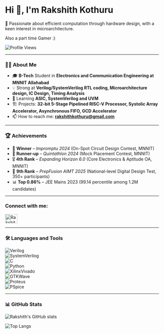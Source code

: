 # Hi 👋, I'm Rakshith Kothuru  

🚀 Passionate about efficient computation through hardware design, with a keen interest in microarchitecture.

Also a part time Gamer :)

![Profile Views](https://komarev.com/ghpvc/?username=RakshithKothuru&color=blue&style=flat)

---

### 👨‍💻 About Me  
- 🎓 **B-Tech** Student in **Electronics and Communication Engineering at MNNIT Allahabad**
- 💡 Strong at **Verilog/SystemVerilog RTL coding, Microarchitecture design, IC Design, Timing Analysis** 
- 🌱 Learning **ASIC, SystemVerilog and UVM**  
- 🏗️ Projects: **32-bit 5-Stage Pipelined RISC-V Processor, Systolic Array Accelerator, Asynchronous FIFO, GCD Accelerator**    
- 📫 How to reach me: **rakshithkothuru@gmail.com**  

---

### 🏆 Achievements  
- 🥇 **Winner** – *Impromptu 2024* (On-Spot Circuit Design Contest, MNNIT)  
- 🥈 **Runner-up** – *Quintathlon 2024* (Mock Placement Contest, MNNIT)  
- 🎖️ **4th Rank** – *Expanding Horizon 6.0* (Core Electronics & Aptitude OA, MNNIT)  
- 🏅 **9th Rank** – *PrepFusion AIMT 2025* (National-level Digital Design Test, 350+ participants)  
- 📊 **Top 0.86%** – JEE Mains 2023 (99.14 percentile among 1.2M candidates)  

---

<h3 align="left">Connect with me:</h3>
<p align="left">
<a href="https://www.linkedin.com/in/rakshith-kothuru/" target="blank"><img align="center" src="https://raw.githubusercontent.com/rahuldkjain/github-profile-readme-generator/master/src/images/icons/Social/linked-in-alt.svg" alt="RakshithKOthuru" height="30" width="40" /></a>
</p>

---

### 🛠️ Languages and Tools  
![Verilog](https://img.shields.io/badge/Verilog-RTL_Coding-blue)  
![SystemVerilog](https://img.shields.io/badge/SystemVerilog-Verification-red)  
![C](https://img.shields.io/badge/C-Language-blue)  
![Python](https://img.shields.io/badge/Python-Scripting-yellow)  
![XilinxVivado](https://img.shields.io/badge/XilinxVivado-RTL_Simulation_&_Synthesis-orange)  
![GTKWave](https://img.shields.io/badge/GTKWave-Waveform_Viewer-green)  
![Proteus](https://img.shields.io/badge/Proteus-Digital_Circuit_Simulation-lightblue)  
![PSpice](https://img.shields.io/badge/PSpice-Analog_Circuit_Simulation-darkgreen)  
  

---

### 📊 GitHub Stats  
![Rakshith's GitHub stats](https://github-readme-stats.vercel.app/api?username=RakshithKothuru&show_icons=true&theme=tokyonight)  

![Top Langs](https://github-readme-stats.vercel.app/api/top-langs/?username=RakshithKothuru&layout=compact&theme=tokyonight)  
  

